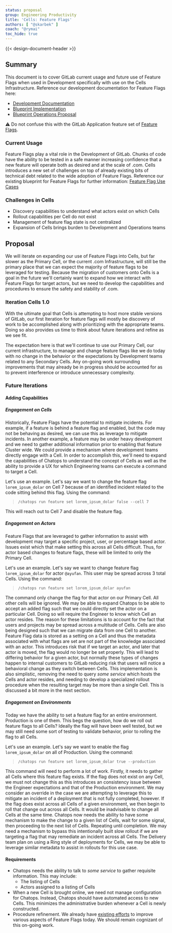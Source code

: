 ```yaml
---
status: proposal
group: Engineering Productivity
title: 'Cells: Feature Flags'
authors: [ "@skarbek" ]
coach: "@rymai"
toc_hide: true
---
```


{{< design-document-header >}}

## Summary

This document is to cover GitLab current usage and future use of Feature Flags when used in Development specifically with use on the Cells Infrastructure. Reference our development documentation for Feature Flags here:

- [Development Documentation](https://docs.gitlab.com/ee/development/feature_flags/index.html)
- [Blueprint Implementation](../feature_flags_development/)
- [Blueprint Operations Proposal](../feature_flags_usage_in_dev_and_ops/)

:warning: Do not confuse this with the GitLab Application feature set of [Feature Flags](https://docs.gitlab.com/ee/operations/feature_flags.html).

### Current Usage

Feature Flags play a vital role in the Development of GitLab. Chunks of code have the ability to be tested in a safe manner increasing confidence that a new feature will operate both as desired and at the scale of .com. Cells introduces a new set of challenges on top of already existing bits of technical debt related to the wide adoption of Feature Flags. Reference our existing blueprint for Feature Flags for further information: [Feature Flag Use Cases](/feature_flags_usage_in_dev_and_ops/#feature-flag-use-cases)

### Challenges in Cells

- Discovery capabilities to understand what actors exist on which Cells
- Rollout capabilities per Cell do not exist
- Management of feature flag state is not centralized
- Expansion of Cells brings burden to Development and Operations teams

## Proposal

We will iterate on expanding our use of Feature Flags into Cells, but far slower as the Primary Cell, or the current .com Infrastructure, will still be the primary place that we can expect the majority of feature flags to be leveraged for testing. Because the migration of customers onto Cells is a goal in the future we'll certainly want to expand how we interact with Feature Flags for target actors, but we need to develop the capabilities and procedures to ensure the safety and stability of .com.

### Iteration Cells 1.0

With the ultimate goal that Cells is attempting to host more stable versions of GitLab, our first Iteration for feature flags will mostly be discovery of work to be accomplished along with prioritizing with the appropriate teams. Doing so also provides us time to think about future iterations and refine as we see fit.

The expectation here is that we'll continue to use our Primary Cell, our current infrastructure, to manage and change feature flags like we do today with no change in the behavior or the expectations by Development teams related to any Secondary Cells. Any on-going work surrounding improvements that may already be in progress should be accounted for as to prevent interference or introduce unnecessary complexity.

### Future Iterations

#### Adding Capabilities

##### Engagement on Cells

Historically, Feature Flags have the potential to mitigate incidents. For example, if a feature is behind a feature flag and enabled, but the code may not be behaving as desired, we can use this as leverage to mitigate incidents. In another example, a feature may be under heavy development and we need to gather additional information prior to enabling that feature Cluster wide. We could provide a mechanism where development teams directly engage with a Cell. In order to accomplish this, we'll need to expand the capabilities of Chatops to understand the concept of Cells as well as the ability to provide a UX for which Engineering teams can execute a command to target a Cell.

Let's use an example. Let's say we want to change the feature flag `lorem_ipsum_dolar` on Cell 7 because of an identified incident related to the code sitting behind this flag. Using the command:

> `/chatops run feature set lorem_ipsum_dolar false --cell 7`

This will reach out to Cell 7 and disable the feature flag.

##### Engagement on Actors

Feature Flags that are leveraged to gather information to assist with development may target a specific project, user, or percentage based actor. Issues exist which that make setting this across all Cells difficult. Thus, for actor based changes to feature flags, these will be limited to only the Primary Cell.

Let's use an example. Let's say we want to change feature flag `lorem_ipsum_dolar` for actor `@ayufan`. This user may be spread across 3 total Cells. Using the command:

> `/chatops run feature set lorem_ipsum_dolar ayufan`

The command only change the flag for that actor on our Primary Cell. All other
cells will be ignored. We may be able to expand Chatops to be able to accept an
added flag such that we could directly set the actor on a particular Cell. Doing
so will require the Engineer to know which Cell an actor resides. The reason for
these limitations is to account for the fact that users and projects may be spread
across a multitude of Cells. Cells are also being designed such that we can migrate
data from one Cell to another. Feature Flag data is stored as a setting on a Cell
and thus the metadata associated with what flags are set are not part of the
knowledge associated with an actor. This introduces risk that if we target an
actor, and later that actor is moved, the flag would no longer be set properly.
This will lead to differing behavior for a given actor, but normally these types
of changes happen to internal customers to GitLab reducing risk that users will
notice a behavioral change as they switch between Cells. This implementation is
also simplistic, removing the need to query _some service_ which hosts the Cells
and actor resides, and needing to develop a specialized rollout procedure when
the resulting target may be more than a single Cell. This is discussed a bit more
in the next section.

##### Engagement on Environments

Today we have the ability to set a feature flag for an entire environment. Production is one of them. This begs the question, how do we roll out feature flags to all Cells? Ideally the flag will have been well tested, but we may still need some sort of testing to validate behavior, prior to rolling the flag to all Cells.

Let's use an example. Let's say we want to enable the flag `lorem_ipsum_dolar` on all of Production. Using the command:

> `/chatops run feature set lorem_ipsum_dolar true --production`

This command will need to perform a lot of work. Firstly, it needs to gather all
Cells where this feature flag exists. If the flag does not exist on any Cell, we
must not change this as this introduces an consistency issue between the Engineer
expectations and that of the Production environment. We may consider an override
in the case we are attempting to leverage this to mitigate an incident of a
deployment that is not fully completed, however. If the flag does exist across
all Cells of a given environment, we then begin to roll that change out across
all Cells. It would be inadvisable to change all Cells at the same time. Chatops
now needs the ability to have some mechanism to make the change to a given list
of Cells, wait for some signal, then proceeding to the next list of Cells. Repeating
until completion. We may need a mechanism to bypass this intentionally built slow
rollout if we are targeting a flag that may remediate an incident across all Cells.
The Delivery team plan on using a Ring style of deployments for Cells, we may be
able to leverage similar metadata to assist in rollouts for this use case.

#### Requirements

- Chatops needs the ability to talk to _some service_ to gather requisite information. This may include:
  - The listing of Cells
  - Actors assigned to a listing of Cells
- When a new Cell is brought online, we need not manage configuration for Chatops. Instead, Chatops should have automated access to new Cells. This minimizes the administrative burden whenever a Cell is newly constructed.
- Procedure refinement. We already have [existing efforts](https://gitlab.com/groups/gitlab-org/-/epics/5324) to improve various aspects of Feature Flags today. We should remain cognizant of this on-going work.
